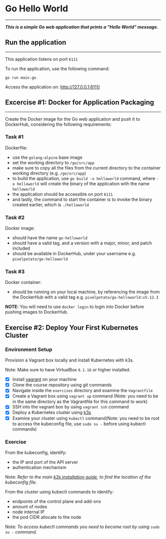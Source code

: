 # Go Hello World

---

***This is a simple Go web application that prints a "Hello World" message.***

## Run the application

---

This application listens on port `6111`

To run the application, use the following command:
```
go run main.go 
```

Access the application on: http://127.0.0.1:6111/


## Excercise #1: Docker for Application Packaging

---

Create the Docker image for the Go web application and push it to DockerHub, considering the following requirements:

### Task #1
Dockerfile:

- use the `golang:alpine` base image
- set the working directory to `/go/src/app`
- make sure to copy all the files from the current directory to the container working directory (e.g. `/go/src/app`)
- to build the application, use `go build -o helloworld` command, where `-o helloworld` will create the binary of the application with the name `helloworld`
- the application should be accessible on port `6111`
- and lastly, the command to start the container is to invoke the binary created earlier, which is `./helloworld`

### Task #2 
Docker image:

- should have the name `go-helloworld`
- should have a valid tag, and a version with a major, minor, and patch included
- should be available in DockerHub, under your username e.g. `pixelpotato/go-helloworld`

### Task #3
Docker container:

- should be running on your local machine, by referencing the image from the DockerHub with a valid tag e.g. `pixelpotato/go-helloworld:v5.12.3`

**NOTE:** You will need to use `docker login` to login into Docker before pushing images to DockerHub.

## Exercise #2: Deploy Your First Kubernetes Cluster

### Environment Setup

Provision a Vagrant box locally and install Kubernetes with k3s.

Note: Make sure to have VirtualBox `6.1.16` or higher installed.

- [x] Install [vagrant](https://www.vagrantup.com) on your machine
- [x] Clone the course repository using git commands
- [x] Navigate inside the `exercises` directory and examine the `Vagrantfile`
- [x] Create a Vagrant box using `vagrant up` command (Note: you need to be in the same directory as the Vagrantfile for this command to work)
- [x] SSH into the vagrant box by using `vagrant ssh` command
- [x] Deploy a Kubernetes cluster using [k3s](https://k3s.io/)
- [x] Examine your cluster using `kubectl` command(Note: you need to be root to access the kubeconfig file, use `sudo su -` before using kubectl commands)

### Exercise 

From the kubeconfig, identify:

- the IP and port of the API server
- authentication mechanism

Note: *Refer to the main [k3s installation guide](https://rancher.com/docs/k3s/latest/en/quick-start/#install-script), to find the location of the kubeconfig file.*

From the cluster using kubectl commands to identify:

- endpoints of the control plane and add-ons
- amount of nodes
- node internal IP
- the pod CIDR allocate to the node

Note: *To access kubectl commands you need to become root by using `sudo su -` command.*
